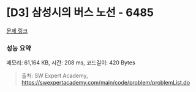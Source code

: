 # [D3] 삼성시의 버스 노선 - 6485 

[문제 링크](https://swexpertacademy.com/main/code/problem/problemDetail.do?contestProbId=AWczm7QaACgDFAWn) 

### 성능 요약

메모리: 61,164 KB, 시간: 208 ms, 코드길이: 420 Bytes



> 출처: SW Expert Academy, https://swexpertacademy.com/main/code/problem/problemList.do